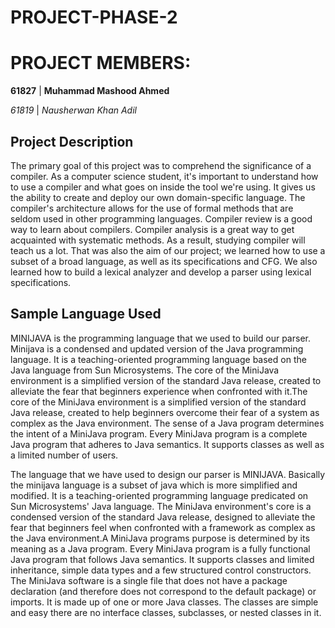 
# PROJECT-PHASE-2

# PROJECT MEMBERS:

**61827** | **Muhammad Mashood Ahmed**
  
*61819* | *Nausherwan Khan Adil*
## Project Description 
The primary goal of this project was to comprehend the significance of a compiler. As a computer science student, it's important to understand how to use a compiler and what goes on inside the tool we're using. It gives us the ability to create and deploy our own domain-specific language. The compiler's architecture allows for the use of formal methods that are seldom used in other programming languages. Compiler review is a good way to learn about compilers.
Compiler analysis is a great way to get acquainted with systematic methods. As a result, studying compiler will teach us a lot. That was also the aim of our project; we learned how to use a subset of a broad language, as well as its specifications and CFG. We also learned how to build a lexical analyzer and develop a parser using lexical specifications.

## Sample Language Used 
MINIJAVA is the programming language that we used to build our parser. Minijava is a condensed and updated version of the Java programming language. It is a teaching-oriented programming language based on the Java language from Sun Microsystems. The core of the MiniJava environment is a simplified version of the standard Java release, created to alleviate the fear that beginners experience when confronted with it.The core of the MiniJava environment is a simplified version of the standard Java release, created to help beginners overcome their fear of a system as complex as the Java environment. The sense of a Java program determines the intent of a MiniJava program. Every MiniJava program is a complete Java program that adheres to Java semantics. It supports classes as well as a limited number of users.


The language that we have used to design our parser is MINIJAVA. Basically the minijava language is a subset of java which is more simplified and modified. It is a teaching-oriented programming language predicated on Sun Microsystems' Java language. The MiniJava environment's core is a condensed version of the standard Java release, designed to alleviate the fear that beginners feel when confronted with a framework as complex as the Java environment.A MiniJava programs purpose is determined by its meaning as a Java program. Every MiniJava program is a fully functional Java program that follows Java semantics. It supports classes and limited inheritance, simple data types and a few structured control constructors. The MiniJava software is a single file that does not have a package declaration (and therefore does not correspond to the default package) or imports. It is made up of one or more Java classes. The classes are simple and easy there are no interface classes, subclasses, or nested classes in it.
